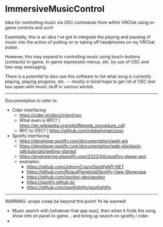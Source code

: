 # ImmersiveMusicControl
Idea for controlling music via OSC commands from within VRChat using in-game controls and such

Essentially, this is an idea I've got to integrate the playing and pausing of music into the action of putting on or taking off headphones on my VRChat avatar.

However, this may expand to controlling music using touch-buttons (contacts) in-game, in-game expression menus, etc. by use of OSC and two-way messaging.

There is a _potential_ to also use this software to list what song is currently playing, playing progress, etc. -- mostly in blind hope to get rid of OSC text box spam with music stuff in various worlds.

---

Documentation to refer to:

- Cider interfacing
  - https://cider.sh/docs/client/rpc
  - What even is RPC? | https://en.wikipedia.org/wiki/Remote_procedure_call
  - RPC to OSC? | https://github.com/robbielyman/zosc
- Spotify interfacing
  - https://developer.spotify.com/documentation/web-api
  - https://developer.spotify.com/documentation/web-playback-sdk/tutorials/getting-started
  - https://engineering.atspotify.com/2022/04/spotifys-player-api/
  - examples:
    - https://github.com/JohnnyCrazy/SpotifyAPI-NET
    - https://github.com/RoguePlanetoid/Spotify-Uwp-Showcase
    - https://github.com/spotipy-dev/spotipy
    - https://spotify.github.io/
    - https://github.com/spotlightify/spotlightify

---

WARNING: scope creep be beyond this point! Ye be warned!

- Music search with [whatever that app was], then when it finds the song, show info on panel in-game... and bring up search on spotify / cider
- 